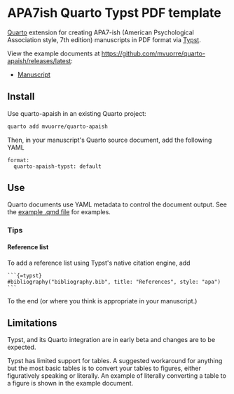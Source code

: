 # APA7ish Quarto Typst PDF template

[Quarto](https://quarto.org) extension for creating APA7-ish (American Psychological Association style, 7th edition) manuscripts in PDF format via [Typst](https://typst.app/docs).

View the example documents at <https://github.com/mvuorre/quarto-apaish/releases/latest>: 

- [Manuscript](https://github.com/mvuorre/quarto-apaish/releases/latest/download/example-manuscript.pdf)

## Install

Use quarto-apaish in an existing Quarto project:

```bash
quarto add mvuorre/quarto-apaish
```

Then, in your manuscript's Quarto source document, add the following YAML

```
format: 
  quarto-apaish-typst: default
```

## Use

Quarto documents use YAML metadata to control the document output. See the [example .qmd file](https://github.com/mvuorre/quarto-apaish/blob/main/example.qmd) for examples.

### Tips

#### Reference list

To add a reference list using Typst's native citation engine, add

````
```{=typst} 
#bibliography("bibliography.bib", title: "References", style: "apa")
```
````

To the end (or where you think is appropriate in your manuscript.)

## Limitations

Typst, and its Quarto integration are in early beta and changes are to be expected. 

Typst has limited support for tables. A suggested workaround for anything but the most basic tables is to convert your tables to figures, either figuratively speaking or literally. An example of literally converting a table to a figure is shown in the example document.
